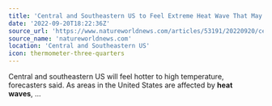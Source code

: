 ```yaml
---
title: 'Central and Southeastern US to Feel Extreme Heat Wave That May Cause Serious Health Hazards'
date: '2022-09-20T18:22:36Z'
source_url: 'https://www.natureworldnews.com/articles/53191/20220920/central-us-heatwave-high-temperature.htm'
source_name: 'natureworldnews.com'
location: 'Central and Southeastern US'
icon: thermometer-three-quarters
---
```


Central and southeastern US will feel hotter to high temperature, forecasters said. As areas in the United States are affected by <b>heat waves</b>,&nbsp;...
